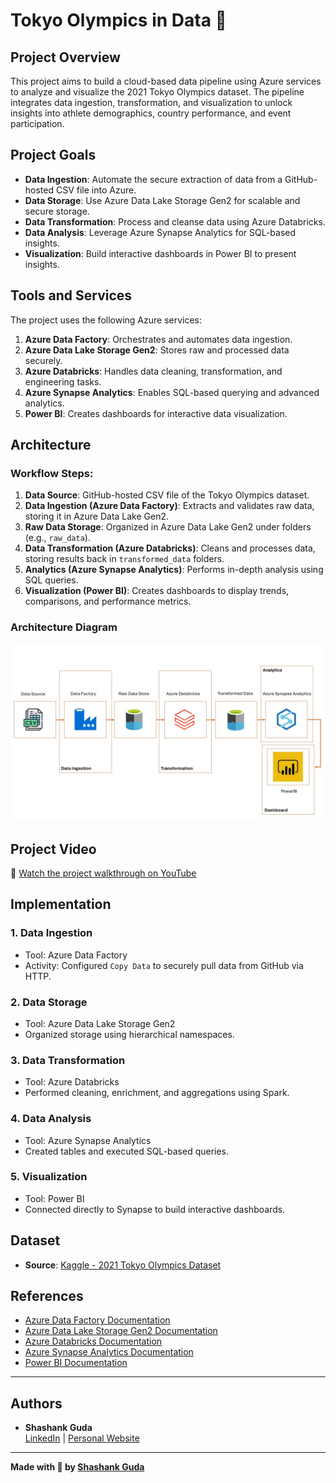 # Tokyo Olympics in Data 🎌

## Project Overview
This project aims to build a cloud-based data pipeline using Azure services to analyze and visualize the 2021 Tokyo Olympics dataset. The pipeline integrates data ingestion, transformation, and visualization to unlock insights into athlete demographics, country performance, and event participation.

## Project Goals
- **Data Ingestion**: Automate the secure extraction of data from a GitHub-hosted CSV file into Azure.
- **Data Storage**: Use Azure Data Lake Storage Gen2 for scalable and secure storage.
- **Data Transformation**: Process and cleanse data using Azure Databricks.
- **Data Analysis**: Leverage Azure Synapse Analytics for SQL-based insights.
- **Visualization**: Build interactive dashboards in Power BI to present insights.

## Tools and Services
The project uses the following Azure services:
1. **Azure Data Factory**: Orchestrates and automates data ingestion.
2. **Azure Data Lake Storage Gen2**: Stores raw and processed data securely.
3. **Azure Databricks**: Handles data cleaning, transformation, and engineering tasks.
4. **Azure Synapse Analytics**: Enables SQL-based querying and advanced analytics.
5. **Power BI**: Creates dashboards for interactive data visualization.

## Architecture
### Workflow Steps:
1. **Data Source**: GitHub-hosted CSV file of the Tokyo Olympics dataset.
2. **Data Ingestion (Azure Data Factory)**: Extracts and validates raw data, storing it in Azure Data Lake Gen2.
3. **Raw Data Storage**: Organized in Azure Data Lake Gen2 under folders (e.g., `raw_data`).
4. **Data Transformation (Azure Databricks)**: Cleans and processes data, storing results back in `transformed_data` folders.
5. **Analytics (Azure Synapse Analytics)**: Performs in-depth analysis using SQL queries.
6. **Visualization (Power BI)**: Creates dashboards to display trends, comparisons, and performance metrics.

### Architecture Diagram
![Architecture Diagram](data/Cloud_Management_Architecture_Diagram.jpg)

## Project Video
🎥 [Watch the project walkthrough on YouTube](https://www.youtube.com/watch?v=MUiJub80OHM)

## Implementation
### 1. Data Ingestion
- Tool: Azure Data Factory
- Activity: Configured `Copy Data` to securely pull data from GitHub via HTTP.

### 2. Data Storage
- Tool: Azure Data Lake Storage Gen2
- Organized storage using hierarchical namespaces.

### 3. Data Transformation
- Tool: Azure Databricks
- Performed cleaning, enrichment, and aggregations using Spark.

### 4. Data Analysis
- Tool: Azure Synapse Analytics
- Created tables and executed SQL-based queries.

### 5. Visualization
- Tool: Power BI
- Connected directly to Synapse to build interactive dashboards.

## Dataset
- **Source**: [Kaggle - 2021 Tokyo Olympics Dataset](https://www.kaggle.com/datasets/arjunprasadsarkhel/2021-olympics-in-tokyo)

## References
- [Azure Data Factory Documentation](https://docs.microsoft.com/azure/data-factory)
- [Azure Data Lake Storage Gen2 Documentation](https://docs.microsoft.com/azure/storage/blobs/data-lake-storage-introduction)
- [Azure Databricks Documentation](https://docs.microsoft.com/azure/databricks)
- [Azure Synapse Analytics Documentation](https://docs.microsoft.com/azure/synapse-analytics)
- [Power BI Documentation](https://learn.microsoft.com/en-us/power-bi/fundamentals/power-bi-service-overview)

---

## Authors
- **Shashank Guda**  
  [LinkedIn](https://linkedin.com/shashankguda) | [Personal Website](https://shashankguda.me)

---

**Made with 💙 by [Shashank Guda](https://shashankguda.me)**

